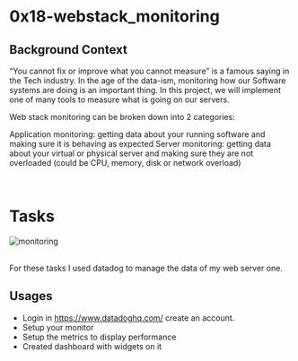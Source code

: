 # 0x18-webstack_monitoring

## Background Context
“You cannot fix or improve what you cannot measure” is a famous saying in the Tech industry. In the age of the data-ism, monitoring how our Software systems are doing is an important thing. In this project, we will implement one of many tools to measure what is going on our servers.

Web stack monitoring can be broken down into 2 categories:

Application monitoring: getting data about your running software and making sure it is behaving as expected
Server monitoring: getting data about your virtual or physical server and making sure they are not overloaded (could be CPU, memory, disk or network overload)

<br>

# Tasks

![monitoring](https://github.com/samuelsenerwa/alx-system_engineering-devops/assets/66512735/115d5349-dd26-4bb0-ae15-700ac20cc9d5)

<br>
For these tasks I used datadog to manage the data of my web server one.

## Usages
- Login in  https://www.datadoghq.com/ create an account.
- Setup your monitor
- Setup the metrics to display performance
- Created dashboard with widgets on it




